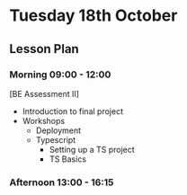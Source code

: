 # Tuesday 18th October

## Lesson Plan

### Morning 09:00 - 12:00

[BE Assessment II]

+ Introduction to final project
+ Workshops
  + Deployment
  + Typescript
    + Setting up a TS project
    + TS Basics

### Afternoon 13:00 - 16:15
